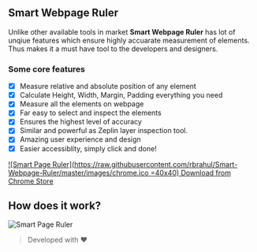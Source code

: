 ## Smart Webpage Ruler
Unlike other available tools in market **Smart Webpage Ruler** has lot of unqiue features which ensure highly accuarate measurement of elements. Thus makes it a must have tool to the developers and designers.


### Some core features

- [x] Measure relative and absolute position of any element
- [x] Calculate Height, Width, Margin, Padding everything you need
- [x] Measure all the elements on webpage
- [x] Far easy to select and inspect the elements
- [x] Ensures the highest level of accuracy
- [x] Similar and powerful as Zeplin layer inspection tool.
- [x] Amazing user experience and design
- [x] Easier accessiblity, simply click and done!

[![Smart Page Ruler](https://raw.githubusercontent.com/rbrahul/Smart-Webpage-Ruler/master/images/chrome.ico =40x40) Download from Chrome Store](https://chrome.google.com/webstore/detail/json-viewer-awesome/iemadiahhbebdklepanmkjenfdebfpfe)

## How does it work?

![Smart Page Ruler](https://raw.githubusercontent.com/rbrahul/Smart-Webpage-Ruler/master/images/smart-page-ruler-animated-image.gif)


> Developed with ❤️
